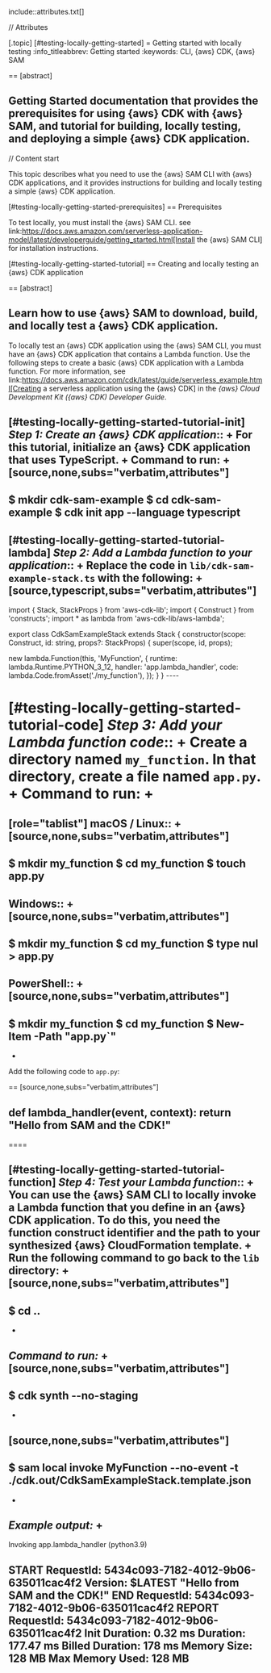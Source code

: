 include::attributes.txt[]

// Attributes

[.topic]
[#testing-locally-getting-started]
= Getting started with locally testing
:info_titleabbrev: Getting started
:keywords: CLI, \{aws} CDK, \{aws} SAM

== [abstract]

Getting Started documentation that provides the prerequisites for using \{aws} CDK with \{aws} SAM, and tutorial for building, locally testing, and deploying a simple \{aws} CDK application.
--

// Content start

This topic describes what you need to use the \{aws} SAM CLI with \{aws} CDK applications, and it provides instructions for building and locally testing a simple \{aws} CDK application.

[#testing-locally-getting-started-prerequisites]
== Prerequisites

To test locally, you must install the \{aws} SAM CLI. see link:https://docs.aws.amazon.com/serverless-application-model/latest/developerguide/getting_started.html[Install the \{aws} SAM CLI] for installation instructions.

[#testing-locally-getting-started-tutorial]
== Creating and locally testing an \{aws} CDK application

== [abstract]

Learn how to use \{aws} SAM to download, build, and locally test a \{aws} CDK application.
--

To locally test an \{aws} CDK application using the \{aws} SAM CLI, you must have an \{aws} CDK application that contains a Lambda function. Use the following steps to create a basic \{aws} CDK application with a Lambda function. For more information, see link:https://docs.aws.amazon.com/cdk/latest/guide/serverless_example.html[Creating a serverless application using the \{aws} CDK] in the _\{aws} Cloud Development Kit (\{aws} CDK) Developer Guide_.

[#testing-locally-getting-started-tutorial-init]
_Step 1: Create an \{aws} CDK application_::
+
For this tutorial, initialize an \{aws} CDK application that uses TypeScript.
+
Command to run:
+
[source,none,subs="verbatim,attributes"]
---
$ mkdir cdk-sam-example
$ cd cdk-sam-example
$ cdk init app --language typescript
---

[#testing-locally-getting-started-tutorial-lambda]
_Step 2: Add a Lambda function to your application_::
+
Replace the code in `lib/cdk-sam-example-stack.ts` with the following:
+
[source,typescript,subs="verbatim,attributes"]
---
import { Stack, StackProps } from 'aws-cdk-lib';
import { Construct } from 'constructs';
import * as lambda from 'aws-cdk-lib/aws-lambda';

export class CdkSamExampleStack extends Stack {
  constructor(scope: Construct, id: string, props?: StackProps) {
    super(scope, id, props);

 new lambda.Function(this, 'MyFunction', {
   runtime: lambda.Runtime.PYTHON_3_12,
   handler: 'app.lambda_handler',
   code: lambda.Code.fromAsset('./my_function'),
 });   } } ----

[#testing-locally-getting-started-tutorial-code]
_Step 3: Add your Lambda function code_::
+
Create a directory named `my_function`. In that directory, create a file named `app.py`.
+
Command to run:
+
====
[role="tablist"]
macOS / Linux::
+
[source,none,subs="verbatim,attributes"]
---
$ mkdir my_function
$ cd my_function
$ touch app.py
---

Windows::
+
[source,none,subs="verbatim,attributes"]
---
$ mkdir my_function
$ cd my_function
$ type nul > app.py
---

PowerShell::
+
[source,none,subs="verbatim,attributes"]
---
$ mkdir my_function
$ cd my_function
$ New-Item -Path "app.py`"
---
+
Add the following code to `app.py`:

== [source,none,subs="verbatim,attributes"]

def lambda_handler(event, context):
    return "Hello from SAM and the CDK!"
---
====

[#testing-locally-getting-started-tutorial-function]
_Step 4: Test your Lambda function_::
+
You can use the \{aws} SAM CLI to locally invoke a Lambda function that you define in an \{aws} CDK application. To do this, you need the function construct identifier and the path to your synthesized \{aws} CloudFormation template.
+
Run the following command to go back to the `lib` directory:
+
[source,none,subs="verbatim,attributes"]
---
$  cd ..
---
+
_Command to run:_
+
[source,none,subs="verbatim,attributes"]
---
$  cdk synth --no-staging
---
+
[source,none,subs="verbatim,attributes"]
---
$  sam local invoke MyFunction --no-event -t ./cdk.out/CdkSamExampleStack.template.json
---
+
_Example output:_
+
---
Invoking app.lambda_handler (python3.9)

START RequestId: 5434c093-7182-4012-9b06-635011cac4f2 Version: $LATEST
"Hello from SAM and the CDK!"
END RequestId: 5434c093-7182-4012-9b06-635011cac4f2
REPORT RequestId: 5434c093-7182-4012-9b06-635011cac4f2	Init Duration: 0.32 ms	Duration: 177.47 ms	Billed Duration: 178 ms	Memory Size: 128 MB	Max Memory Used: 128 MB
---
